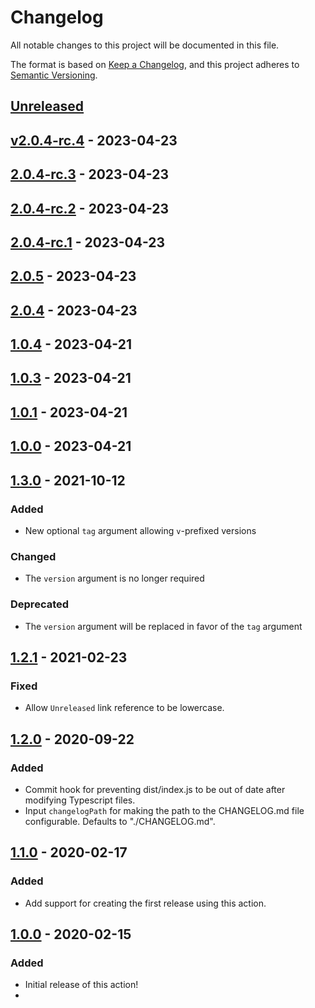 # Changelog

All notable changes to this project will be documented in this file.

The format is based on [Keep a Changelog](https://keepachangelog.com/en/1.0.0/),
and this project adheres to [Semantic Versioning](https://semver.org/spec/v2.0.0.html).

## [Unreleased]

## [v2.0.4-rc.4] - 2023-04-23

## [2.0.4-rc.3] - 2023-04-23

## [2.0.4-rc.2] - 2023-04-23

## [2.0.4-rc.1] - 2023-04-23

## [2.0.5] - 2023-04-23

## [2.0.4] - 2023-04-23

## [1.0.4] - 2023-04-21

## [1.0.3] - 2023-04-21

## [1.0.1] - 2023-04-21

## [1.0.0] - 2023-04-21

## [1.3.0] - 2021-10-12

### Added

-   New optional `tag` argument allowing `v`-prefixed versions

### Changed

-   The `version` argument is no longer required

### Deprecated

-   The `version` argument will be replaced in favor of the `tag` argument

## [1.2.1] - 2021-02-23

### Fixed

-   Allow `Unreleased` link reference to be lowercase.

## [1.2.0] - 2020-09-22

### Added

-   Commit hook for preventing dist/index.js to be out of date after modifying Typescript files.
-   Input `changelogPath` for making the path to the CHANGELOG.md file configurable. Defaults to "./CHANGELOG.md".

## [1.1.0] - 2020-02-17

### Added

-   Add support for creating the first release using this action.

## [1.0.0] - 2020-02-15

### Added

-   Initial release of this action!
-

[Unreleased]: https://github.com/felixncheng/bk-repo/compare/v2.0.4-rc.4...HEAD

[v2.0.4-rc.4]: https://github.com/felixncheng/bk-repo/compare/2.0.4-rc.3...v2.0.4-rc.4

[2.0.4-rc.3]: https://github.com/felixncheng/bk-repo/compare/2.0.4-rc.2...2.0.4-rc.3

[2.0.4-rc.2]: https://github.com/felixncheng/bk-repo/compare/2.0.4-rc.1...2.0.4-rc.2

[2.0.4-rc.1]: https://github.com/felixncheng/bk-repo/compare/2.0.5...2.0.4-rc.1

[2.0.5]: https://github.com/felixncheng/bk-repo/compare/2.0.4...2.0.5

[2.0.4]: https://github.com/felixncheng/bk-repo/compare/1.0.4...2.0.4

[1.0.4]: https://github.com/felixncheng/bk-repo/compare/1.0.3...1.0.4

[1.0.3]: https://github.com/felixncheng/bk-repo/compare/1.0.1...1.0.3

[1.0.1]: https://github.com/felixncheng/bk-repo/compare/1.0.0...1.0.1

[1.0.0]: https://github.com/felixncheng/bk-repo/compare/1.3.0...1.0.0

[1.3.0]: https://github.com/thomaseizinger/keep-a-changelog-new-release/compare/1.2.1...1.3.0

[1.2.1]: https://github.com/thomaseizinger/keep-a-changelog-new-release/compare/1.2.0...1.2.1

[1.2.0]: https://github.com/thomaseizinger/keep-a-changelog-new-release/compare/1.1.0...1.2.0

[1.1.0]: https://github.com/thomaseizinger/keep-a-changelog-new-release/compare/1.0.0...1.1.0

[1.0.0]: https://github.com/thomaseizinger/keep-a-changelog-new-release/compare/8f254ca247120d87500da53956ae6c0c9d9fae3e...1.0.0
